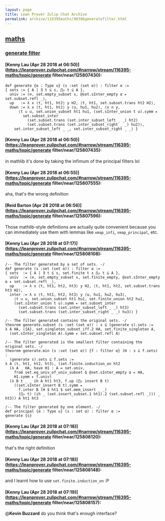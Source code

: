 ```yaml
---
layout: page
title: Lean Prover Zulip Chat Archive 
permalink: archive/116395maths/98386generatefilter.html
---
```


## [maths](index.html)
### [generate filter](98386generatefilter.html)

#### [Kenny Lau (Apr 28 2018 at 06:50)](https://leanprover.zulipchat.com/#narrow/stream/116395-maths/topic/generate filter/near/125807430):
```lean
def generate {α : Type u} (s :set (set α)) : filter α :=
{ sets := { A | ∃ t ⊆ s, ⋂₀ t ⊆ A },
  univ := ⟨∅, set.empty_subset s, @set.sInter_empty α ▸ set.subset.refl _⟩,
  up   := λ x ⟨t, ht1, ht2⟩ y H2, ⟨t, ht1, set.subset.trans ht2 H2⟩,
  down := λ x ⟨t, ht1, ht2⟩ y ⟨u, hu1, hu2⟩, ⟨x ∩ y,
      ⟨t ∪ u, set.union_subset ht1 hu1, (set.sInter_union t u).symm ▸
        set.subset_inter
          (set.subset.trans (set.inter_subset_left _ _) ht2)
          (set.subset.trans (set.inter_subset_right _ _) hu2)⟩,
    set.inter_subset_left _ _, set.inter_subset_right _ _⟩ }
```

#### [Kenny Lau (Apr 28 2018 at 06:50)](https://leanprover.zulipchat.com/#narrow/stream/116395-maths/topic/generate filter/near/125807435):
in mathlib it's done by taking the infimum of the principal filters lol

#### [Kenny Lau (Apr 28 2018 at 06:55)](https://leanprover.zulipchat.com/#narrow/stream/116395-maths/topic/generate filter/near/125807555):
aha, that's the wrong definition

#### [Reid Barton (Apr 28 2018 at 06:56)](https://leanprover.zulipchat.com/#narrow/stream/116395-maths/topic/generate filter/near/125807596):
Those mathlib-style definitions are actually quite convenient because you can immediately use them with lemmas like `vmap_infi`, `vmap_principal`, etc.

#### [Kenny Lau (Apr 28 2018 at 07:17)](https://leanprover.zulipchat.com/#narrow/stream/116395-maths/topic/generate filter/near/125808108):
```lean
/-- The filter generated by a set of sets. -/
def generate (s :set (set α)) : filter α :=
{ sets  := { A | ∃ t ⊆ s, set.finite t ∧ ⋂₀ t ⊆ A },
  univ  := ⟨∅, set.empty_subset s, set.finite_empty, @set.sInter_empty α ▸ set.subset.refl _⟩,
  up    := λ x ⟨t, ht1, ht2, ht3⟩ y H2, ⟨t, ht1, ht2, set.subset.trans ht3 H2⟩,
  inter := λ x ⟨t, ht1, ht2, ht3⟩ y ⟨u, hu1, hu2, hu3⟩,
    ⟨t ∪ u, set.union_subset ht1 hu1, set.finite_union ht2 hu2,
    (set.sInter_union t u).symm ▸ set.subset_inter
      (set.subset.trans (set.inter_subset_left _ _) ht3)
      (set.subset.trans (set.inter_subset_right _ _) hu3)⟩ }

/-- The filter generated contains the original sets. -/
theorem generate.subset (s :set (set α)) : s ⊆ (generate s).sets :=
λ A HA, ⟨{A}, set.singleton_subset_iff.2 HA, set.finite_singleton A,
  (set.sInter_singleton A).symm ▸ set.subset.refl A⟩

/-- The filter generated is the smallest filter containing the original sets. -/
theorem generate.min (s :set (set α)) {f : filter α} (H : s ⊆ f.sets) :
  (generate s).sets ⊆ f.sets :=
λ A ⟨t, ht1, ht2, ht3⟩, (set.finite.induction_on ht2
  (λ A _ HA, have H1 : A = set.univ,
    from set.eq_univ_of_univ_subset $ @set.sInter_empty α ▸ HA,
    H1.symm ▸ f.univ)
  (λ B t _ _ ih A ht1 ht3, f.up (⋂₀ insert B t)
    ((set.sInter_insert B t).symm ▸
      f.inter B (H $ ht1 $ set.mem_insert _ _)
      (⋂₀ t) (ih _ (set.insert_subset.1 ht1).2 (set.subset.refl _))) _ ht3)) A ht1 ht3

/-- The filter generated by one element. -/
def principal {α : Type u} (s : set α) : filter α :=
generate {s}
```

#### [Kenny Lau (Apr 28 2018 at 07:18)](https://leanprover.zulipchat.com/#narrow/stream/116395-maths/topic/generate filter/near/125808120):
that's the right definition

#### [Kenny Lau (Apr 28 2018 at 07:18)](https://leanprover.zulipchat.com/#narrow/stream/116395-maths/topic/generate filter/near/125808148):
and I learnt how to use `set.finite.induction_on` :P

#### [Kenny Lau (Apr 28 2018 at 07:19)](https://leanprover.zulipchat.com/#narrow/stream/116395-maths/topic/generate filter/near/125808157):
@**Kevin Buzzard** do you think that's enough interface?

